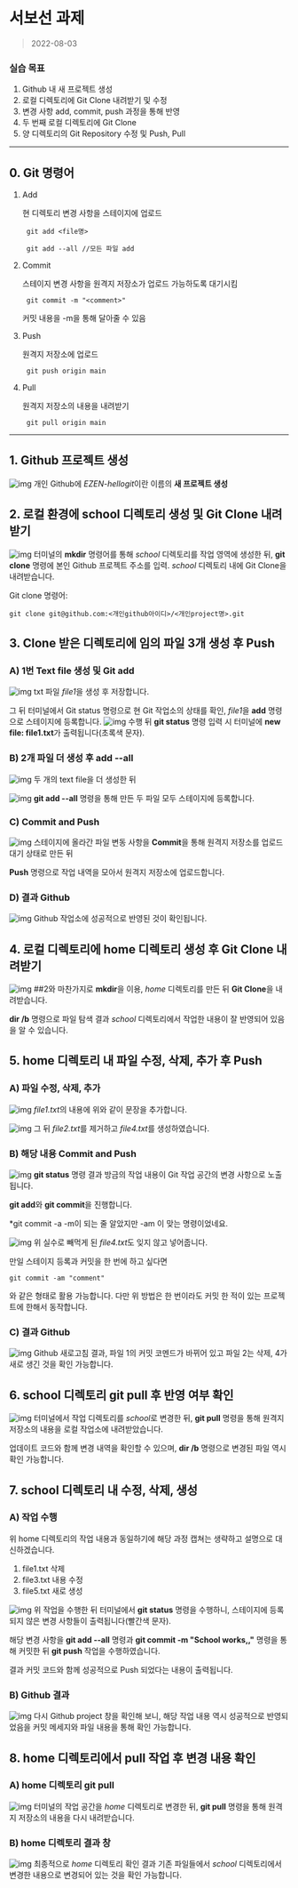 # 서보선 과제
> 2022-08-03

### 실습 목표
1. Github 내 새 프로젝트 생성
2. 로컬 디렉토리에 Git Clone 내려받기 및 수정
3. 변경 사항 add, commit, push 과정을 통해 반영
4. 두 번째 로컬 디렉토리에 Git Clone
5. 양 디렉토리의 Git Repository 수정 및 Push, Pull
- - -

## 0. Git 명령어
1. Add
    
    현 디렉토리 변경 사항을 스테이지에 업로드

        git add <file명>

        git add --all //모든 파일 add

2. Commit

    스테이지 변경 사항을 원격지 저장소가 업로드 가능하도록 대기시킴

        git commit -m "<comment>"
    커밋 내용을 -m을 통해 달아줄 수 있음

3. Push

    원격지 저장소에 업로드

        git push origin main

4. Pull

    원격지 저장소의 내용을 내려받기

        git pull origin main

- - -
   
## 1. Github 프로젝트 생성
![img](../0803_Git생성및활용/1_newGitProject_main.PNG "New Git project")
개인 Github에 *EZEN-hellogit*이란 이름의 **새 프로젝트 생성**

## 2. 로컬 환경에 school 디렉토리 생성 및 Git Clone 내려받기
![img](../0803_Git생성및활용/2_cloneGitToSchool.PNG "Clonning Git")
터미널의 **mkdir** 명령어를 통해 *school* 디렉토리를 작업 영역에 생성한 뒤,
**git clone** 명령에 본인 Github 프로젝트 주소를 입력. *school* 디렉토리 내에 Git Clone을 내려받습니다.

Git clone 명령어:
    
    git clone git@github.com:<개인github아이디>/<개인project명>.git

## 3. Clone 받은 디렉토리에 임의 파일 3개 생성 후 Push
### A) 1번 Text file 생성 및 Git add
![img](../0803_Git생성및활용/3_firstFile.PNG "Create file1")
txt 파일 *file1*을 생성 후 저장합니다.

그 뒤 터미널에서 Git status 명령으로 현 Git 작업소의 상태를 확인, *file1*을 **add** 명령으로 스테이지에 등록합니다.
![img](../0803_Git생성및활용/4_firstGitAdd.PNG "Add file1")
수행 뒤 **git status** 명령 입력 시 터미널에 **new file: file1.txt**가 출력됩니다(초록색 문자).

### B) 2개 파일 더 생성 후 add --all
![img](../0803_Git생성및활용/5_otherFiles.PNG "Create Two more")
두 개의 text file을 더 생성한 뒤

![img](../0803_Git생성및활용/6_addAll.PNG "Git add all")
**git add --all** 명령을 통해 만든 두 파일 모두 스테이지에 등록합니다.

### C) Commit and Push
![img](../0803_Git생성및활용/7_completePush.PNG "Commit and Push")
스테이지에 올라간 파일 변동 사항을 **Commit**을 통해 원격지 저장소를 업로드 대기 상태로 만든 뒤

**Push** 명령으로 작업 내역을 모아서 원격지 저장소에 업로드합니다.

### D) 결과 Github
![img](../0803_Git생성및활용/8_resultOfFirstPush.PNG "Result of first push")
Github 작업소에 성공적으로 반영된 것이 확인됩니다.

## 4. 로컬 디렉토리에 home 디렉토리 생성 후 Git Clone 내려받기
![img](../0803_Git생성및활용/9_makeHomeDir.PNG "Create home directory")
##2와 마찬가지로 **mkdir**을 이용, *home* 디렉토리를 만든 뒤 **Git Clone**을 내려받습니다.

**dir /b** 명령으로 파일 탐색 결과 *school* 디렉토리에서 작업한 내용이 잘 반영되어 있음을 알 수 있습니다.

## 5. home 디렉토리 내 파일 수정, 삭제, 추가 후 Push
### A) 파일 수정, 삭제, 추가
![img](../0803_Git생성및활용/10_modFirstFile.PNG "Modify file1.txt")
*file1.txt*의 내용에 위와 같이 문장을 추가합니다.

![img](../0803_Git생성및활용/11_deleteFile2andCreateFile4.PNG "Delete file2 and Create file4")
그 뒤 *file2.txt*를 제거하고 *file4.txt*를 생성하였습니다.

### B) 해당 내용 Commit and Push
![img](../0803_Git생성및활용/12_secondPush.PNG "Second Push")
**git status** 명령 결과 방금의 작업 내용이 Git 작업 공간의 변경 사항으로 노출됩니다.

**git add**와 **git commit**을 진행합니다.

*git commit -a -m이 되는 줄 알았지만 -am 이 맞는 명령이었네요.

![img](../0803_Git생성및활용/13_pushFile4Too.PNG "Add file4.txt")
위 실수로 빼먹게 된 *file4.txt*도 잊지 않고 넣어줍니다.

만일 스테이지 등록과 커밋을 한 번에 하고 싶다면

    git commit -am "comment"

와 같은 형태로 활용 가능합니다. 다만 위 방법은 한 번이라도 커밋 한 적이 있는 프로젝트에 한해서 동작합니다.

### C) 결과 Github
![img](../0803_Git생성및활용/14_resultOfSecondPush.PNG "Result of second push")
Github 새로고침 결과, 파일 1의 커밋 코멘드가 바뀌어 있고 파일 2는 삭제, 4가 새로 생긴 것을 확인 가능합니다.

## 6. school 디렉토리 git pull 후 반영 여부 확인
![img](../0803_Git생성및활용/15_firstPullOnSchool.PNG "Pull on school")
터미널에서 작업 디렉토리를 *school*로 변경한 뒤, **git pull** 명령을 통해 원격지 저장소의 내용을 로컬 작업소에 내려받았습니다.

업데이트 코드와 함께 변경 내역을 확인할 수 있으며, **dir /b** 명령으로 변경된 파일 역시 확인 가능합니다.

## 7. school 디렉토리 내 수정, 삭제, 생성
### A) 작업 수행
위 home 디렉토리의 작업 내용과 동일하기에 해당 과정 캡쳐는 생략하고 설명으로 대신하겠습니다.

1. file1.txt 삭제
2. file3.txt 내용 수정
3. file5.txt 새로 생성

![img](../0803_Git생성및활용/16_thirdPush.PNG "Third push")
위 작업을 수행한 뒤 터미널에서 **git status** 명령을 수행하니, 스테이지에 등록되지 않은 변경 사항들이 출력됩니다(빨간색 문자).

해당 변경 사항을 **git add --all** 명령과 **git commit -m "School works,,"** 명령을 통해 커밋한 뒤 **git push** 작업을 수행하였습니다.

결과 커밋 코드와 함께 성공적으로 Push 되었다는 내용이 출력됩니다.

### B) Github 결과
![img](../0803_Git생성및활용/17_resultOfThirdPush.PNG)
다시 Github project 창을 확인해 보니, 해당 작업 내용 역시 성공적으로 반영되었음을 커밋 메세지와 파일 내용을 통해 확인 가능합니다.

## 8. home 디렉토리에서 pull 작업 후 변경 내용 확인
### A) home 디렉토리 git pull
![img](../0803_Git생성및활용/18_secondPullOnHome.PNG "Pull on home")
터미널의 작업 공간을 *home* 디렉토리로 변경한 뒤, **git pull** 명령을 통해 원격지 저장소의 내용을 다시 내려받습니다.

### B) home 디렉토리 결과 창
![img](../0803_Git생성및활용/19_lastResult.PNG "Home result")
최종적으로 *home* 디렉토리 확인 결과 기존 파일들에서 *school* 디렉토리에서 변경한 내용으로 변경되어 있는 것을 확인 가능합니다.